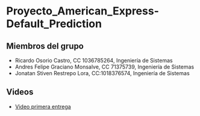 # Proyecto_American_Express-Default_Prediction

## Miembros del grupo

- Ricardo Osorio Castro, CC 1036785264, Ingeniería de Sistemas
- Andres Felipe Graciano Monsalve, CC 71375739, Ingeniería de Sistemas
- Jonatan Stiven Restrepo Lora, CC:1018376574, Ingeniería de Sistemas

## Videos

- [Video primera entrega](https://youtu.be/-psi9gV4FJ8)
